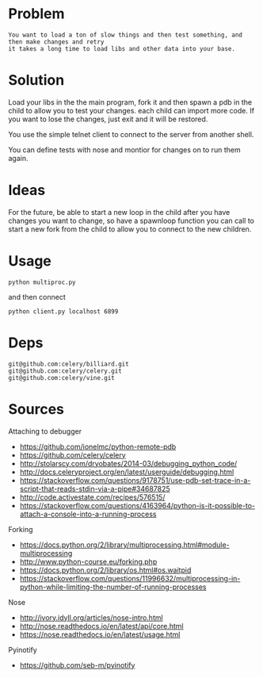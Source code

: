 # Problem
	You want to load a ton of slow things and then test something, and then make changes and retry
	it takes a long time to load libs and other data into your base.

# Solution

Load your libs in the the main program, fork it and then spawn a pdb in the child to allow you to test your changes.
each child can import more code. If you want to lose the changes, just exit and it will be restored.

You use the simple telnet client to connect to the server from another shell.

You can define tests with nose and montior for changes on to run them again.

# Ideas

For the future, be able to start a new loop in the child after you have changes you want to change, so have a spawnloop function you can call to start a new fork from the child to allow you to connect to the new children.



# Usage

    python multiproc.py
	
and then connect 

	python client.py localhost 6899

# Deps

	git@github.com:celery/billiard.git
	git@github.com:celery/celery.git
	git@github.com:celery/vine.git
	

# Sources
	
Attaching to debugger 
* https://github.com/ionelmc/python-remote-pdb
* https://github.com/celery/celery
* http://stolarscy.com/dryobates/2014-03/debugging_python_code/
* http://docs.celeryproject.org/en/latest/userguide/debugging.html
* https://stackoverflow.com/questions/9178751/use-pdb-set-trace-in-a-script-that-reads-stdin-via-a-pipe#34687825
* http://code.activestate.com/recipes/576515/
* https://stackoverflow.com/questions/4163964/python-is-it-possible-to-attach-a-console-into-a-running-process

Forking
* https://docs.python.org/2/library/multiprocessing.html#module-multiprocessing
* http://www.python-course.eu/forking.php
* https://docs.python.org/2/library/os.html#os.waitpid
* https://stackoverflow.com/questions/11996632/multiprocessing-in-python-while-limiting-the-number-of-running-processes

Nose

* http://ivory.idyll.org/articles/nose-intro.html
* http://nose.readthedocs.io/en/latest/api/core.html
* https://nose.readthedocs.io/en/latest/usage.html

Pyinotify
* https://github.com/seb-m/pyinotify
